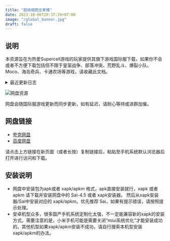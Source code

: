 ```yaml
---
title: "超级细胞全家桶"
date: 2023-10-06T20:37:29+07:00
image: "/global_banner.jpg"
draft: false
---
```


## 说明
本资源旨在为热爱Supercell游戏的玩家提供其旗下游戏国际服下载，如果你不会或者不方便下载包括但不限于皇室战争、部落冲突、荒野乱斗、爆裂小队、Moco、海岛奇兵、卡通农场等游戏，请收藏此文档。


<details class="details custom-block">
  <summary>最近更新日志</summary>
  <p>

2025-06-24
+ 更新 荒野乱斗  v62.250_20250624

2025-06-21
+ 更新  mo.co  v9.2.36_20250621

2025-06-18
+ 更新 爆裂小队 v120320003_20250618
+ 更新 部落冲突  v17.360.13_20250618
+ 更新 海岛奇兵  v57.126_20250618


2025-06-17
+ 更新 皇室战争 v100455021_20250617





</p>
</details>


![网盘资源](/cloud.png)

网盘会随国际服游戏更新而同步更新，如有延迟，请耐心等待或进群加催。

## 网盘链接
+ [夸克网盘](https://pan.quark.cn/s/a1958db3c9c5)
+ [百度网盘](https://pan.baidu.com/s/1_GZBdd72GBcCDRgQTjCCcg?pwd=7vay)


请点击上方链接在新页面（或者长按）复制链接后，粘贴至手机系统默认浏览器后打开进行访问和下载。


## 安装说明
* 网盘中安装包为apk或者 xapk/apkm 格式，apk直接安装就行，xapk 或者 apkm 请下载并安装网盘中的 Sai-4.5 或者 xapk安装器。 然后从xapk安装器/Sai中安装对应的 xapk/apkm。优先推荐 Sai，如果有提示错误，请按照提示处理。
* 安卓机型众多，很多国产手机系统定制化太强，不一定能兼容新的xapk的安装方式。需要注意的是，小米手机可能是需要关闭“miui系统优化”才能安装成功的。其他机型如果xapk/apkm安装不成功，请自行搜索本机型安装xapk/apkm的办法。
